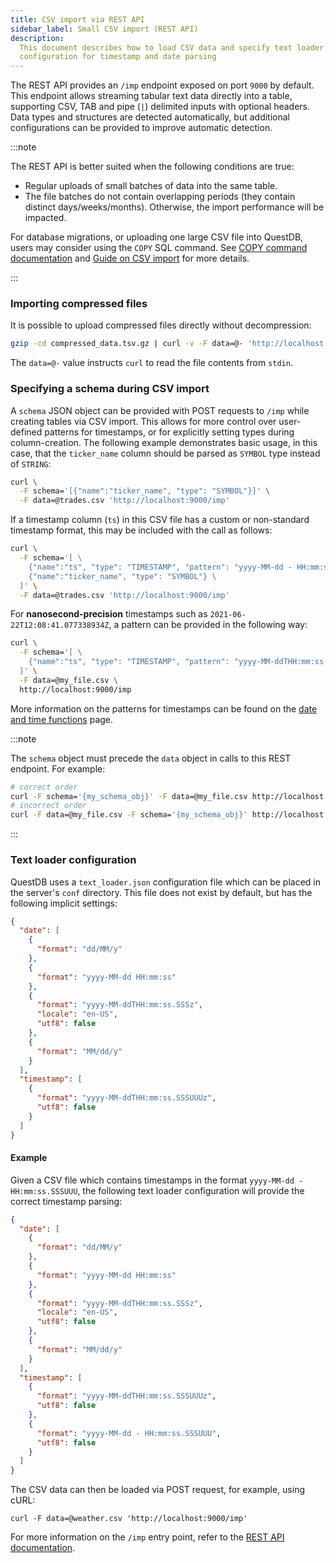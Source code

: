 ```yaml
---
title: CSV import via REST API
sidebar_label: Small CSV import (REST API)
description:
  This document describes how to load CSV data and specify text loader
  configuration for timestamp and date parsing
---
```


The REST API provides an `/imp` endpoint exposed on port `9000` by default. This
endpoint allows streaming tabular text data directly into a table, supporting
CSV, TAB and pipe (`|`) delimited inputs with optional headers. Data types and
structures are detected automatically, but additional configurations can be
provided to improve automatic detection.

:::note

The REST API is better suited when the following conditions are true:

- Regular uploads of small batches of data into the same table.
- The file batches do not contain overlapping periods (they contain distinct
  days/weeks/months). Otherwise, the import performance will be impacted.

For database migrations, or uploading one large CSV file into QuestDB, users may
consider using the `COPY` SQL command. See
[COPY command documentation](/docs/reference/sql/copy/) and
[Guide on CSV import](/docs/guides/importing-data) for more details.

:::

### Importing compressed files

It is possible to upload compressed files directly without decompression:

```bash
gzip -cd compressed_data.tsv.gz | curl -v -F data=@- 'http://localhost:9000/imp'
```

The `data=@-` value instructs `curl` to read the file contents from `stdin`.

### Specifying a schema during CSV import

A `schema` JSON object can be provided with POST requests to `/imp` while
creating tables via CSV import. This allows for more control over user-defined
patterns for timestamps, or for explicitly setting types during column-creation.
The following example demonstrates basic usage, in this case, that the
`ticker_name` column should be parsed as `SYMBOL` type instead of `STRING`:

```bash
curl \
  -F schema='[{"name":"ticker_name", "type": "SYMBOL"}]' \
  -F data=@trades.csv 'http://localhost:9000/imp'
```

If a timestamp column (`ts`) in this CSV file has a custom or non-standard
timestamp format, this may be included with the call as follows:

```bash
curl \
  -F schema='[ \
    {"name":"ts", "type": "TIMESTAMP", "pattern": "yyyy-MM-dd - HH:mm:ss"}, \
    {"name":"ticker_name", "type": "SYMBOL"} \
  ]' \
  -F data=@trades.csv 'http://localhost:9000/imp'
```

For **nanosecond-precision** timestamps such as
`2021-06-22T12:08:41.077338934Z`, a pattern can be provided in the following
way:

```bash
curl \
  -F schema='[ \
    {"name":"ts", "type": "TIMESTAMP", "pattern": "yyyy-MM-ddTHH:mm:ss.SSSUUUNNNZ"} \
  ]' \
  -F data=@my_file.csv \
  http://localhost:9000/imp
```

More information on the patterns for timestamps can be found on the
[date and time functions](/docs/reference/function/date-time#date-and-timestamp-format)
page.

:::note

The `schema` object must precede the `data` object in calls to this REST
endpoint. For example:

```bash
# correct order
curl -F schema='{my_schema_obj}' -F data=@my_file.csv http://localhost:9000/imp
# incorrect order
curl -F data=@my_file.csv -F schema='{my_schema_obj}' http://localhost:9000/imp
```

:::

### Text loader configuration

QuestDB uses a `text_loader.json` configuration file which can be placed in the
server's `conf` directory. This file does not exist by default, but has the
following implicit settings:

```json title="conf/text_loader.json"
{
  "date": [
    {
      "format": "dd/MM/y"
    },
    {
      "format": "yyyy-MM-dd HH:mm:ss"
    },
    {
      "format": "yyyy-MM-ddTHH:mm:ss.SSSz",
      "locale": "en-US",
      "utf8": false
    },
    {
      "format": "MM/dd/y"
    }
  ],
  "timestamp": [
    {
      "format": "yyyy-MM-ddTHH:mm:ss.SSSUUUz",
      "utf8": false
    }
  ]
}
```

#### Example

Given a CSV file which contains timestamps in the format
`yyyy-MM-dd - HH:mm:ss.SSSUUU`, the following text loader configuration will
provide the correct timestamp parsing:

```json title="conf/text_loader.json"
{
  "date": [
    {
      "format": "dd/MM/y"
    },
    {
      "format": "yyyy-MM-dd HH:mm:ss"
    },
    {
      "format": "yyyy-MM-ddTHH:mm:ss.SSSz",
      "locale": "en-US",
      "utf8": false
    },
    {
      "format": "MM/dd/y"
    }
  ],
  "timestamp": [
    {
      "format": "yyyy-MM-ddTHH:mm:ss.SSSUUUz",
      "utf8": false
    },
    {
      "format": "yyyy-MM-dd - HH:mm:ss.SSSUUU",
      "utf8": false
    }
  ]
}
```

The CSV data can then be loaded via POST request, for example, using cURL:

```curl
curl -F data=@weather.csv 'http://localhost:9000/imp'
```

For more information on the `/imp` entry point, refer to the
[REST API documentation](/docs/reference/api/rest#imp---import-data).
